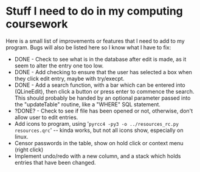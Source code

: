 # Stuff I need to do in my computing coursework

Here is a small list of improvements or features that I need to add to my program. Bugs will also be listed here so I know what I have to fix:

* DONE - Check to see what is in the database after edit is made, as it seem to alter the entry one too low.
* DONE - Add checking to ensure that the user has selected a box when they click edit entry, maybe with try/execpt.
* DONE - Add a search function, with a bar which can be entered into (QLineEdit), then click a button or press enter to commence the search. This should probably be handed by an optional parameter passed into the "updateTable" routine, like a "WHERE" SQL statement.
* ?DONE? - Check to see if file has been opened or not, otherwise, don't allow user to edit entries.
* Add icons to program, using '```pyrcc4 -py3 -o ../resources_rc.py resources.qrc```' -- kinda works, but not all icons show, especially on linux.
* Censor passwords in the table, show on hold click or context menu (right click)
* Implement undo/redo with a new column, and a stack which holds entries that have been changed.